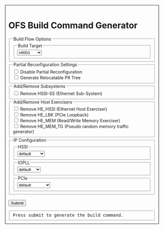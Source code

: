 <div id="myBox">
  <h1>OFS Build Command Generator</h1><form id="myForm">
    <fieldset>
      <legend>Build Flow Options</legend>  
      <fieldset>
        <legend>Build Target</legend>
        <select id="select_build_target">
          <option value="n6001">n6001</option>
          <option value="n6000">n6000</option>
          <option value="fseries-dk">fseries-dk</option>
          <option value="iseries-dk">iseries-dk</option>
        </select><br>
      </fieldset>
    </fieldset>
    <fieldset>
      <legend>Partial Reconfiguration Settings</legend>
      <input type="checkbox" title="Disabling partial reconfiguration will build a flat design." id="check1" name="check_pr" value="check1">
      <label for="check1">Disable Partial Reconfiguration</label><br>
      <input type="checkbox" title="When this option is enabled the build script will automatically run the generate_pr_release.sh script after the design is compiled. This creates a self-contained working directory for a workload developer to create their AFU/workload." id="check2" name="check_proot" value="check2">
      <label for="check2">Generate Relocatable PR Tree</label><br>
    </fieldset>
    <fieldset>
      <legend>Add/Remove Subsystems</legend>
      <input type="checkbox" id="check8" name="check_no_hssi" value="check8">
      <label for="check8">Remove HSSI-SS (Ethernet Sub-System)</label><br>
    </fieldset>
    <fieldset>
      <legend>Add/Remove Host Exercisers</legend>
      <input type="checkbox" title="When checked the HE_HSSI is replaced with an HE_NULL which ties off the associated VF, leaving a stub with minimal registers." id="check3" name="check_null_he_hssi" value="check3">
      <label for="check3">Remove HE_HSSI (Ethernet Host Exerciser)</label><br>
      <input type="checkbox" title="When checked the HE_LBK is replaced with an HE_NULL which ties off the associated PF, leaving a stub with minimal registers." id="check4" name="check_null_he_lb" value="check4">
      <label for="check4">Remove HE_LBK (PCIe Loopback)</label><br>
      <input type="checkbox" title="When checked the HE_MEM is replaced with an HE_NULL which ties off the associated VF, leaving a stub with minimal registers." id="check5" name="check_null_he_mem" value="check5">
      <label for="check5">Remove HE_MEM (Read/Write Memory Exerciser)</label><br>
      <input type="checkbox" title="When checked the HE_MEM_TG is replaced with an HE_NULL which ties off the associated VF, leaving a stub with minimal registers." id="check6" name="check_null_he_mem_tg" value="check6">
      <label for="check6">Remove HE_MEM_TG (Pseudo random memory traffic generator)</label><br>
    </fieldset>
    <fieldset>
      <legend>IP Configuration</legend>
      <fieldset>
        <legend>HSSI</legend>
        <select id="ofss_hssi">
          <option value="default">default</option>
          <option value="8x10">8x10 GbE</option>
          <option value="8x25">8x25 GbE</option>
          <option value="2x100">2x100 GbE</option>
          <option value="2x200">2x200 GbE</option>
          <option value="1x400">1x400 GbE</option>
        </select><br>
      </fieldset>
      <fieldset>
        <legend>IOPLL</legend>
        <select id="ofss_iopll">
          <option value="default">default</option>
          <option value="500MHz">500 MHz</option>
          <option value="470MHz">470 MHz</option>
          <option value="350MHz">350 MHz</option>
        </select><br>
      </fieldset>
      <fieldset>
        <legend>PCIe</legend>
        <select id="ofss_pcie">
          <option value="default">default</option>
          <option value="1x16_5pf_3vf">1x16 5PF/3VF</option>
          <option value="1x16_1pf_1vf">1x16 1PF/1VF</option>
          <option value="1x16_2pf_0vf">1x16 2PF/0VF</option>
          <option value="2x8_3pf_3vf">2x8 3PF/3VF</option>
          <option value="2x8_1pf_1vf">2x8 1PF/1VF</option><br>
		  <input type="radio" id="pcie_gen4" name="pcie_gen" value="pcie_gen4" checked>
		  <label for="pcie_gen4">Gen4</label>
          <input type="radio" title="Only the iseries-dk supports PCIe Gen5" id="pcie_gen5" name="pcie_gen" value="pcie_gen5">
          <label for="pcie_gen5">Gen5</label>
        </select><br>
      </fieldset>
    </fieldset>
    <br><input type="submit" value="Submit">
  </form>
  <fieldset>
  <div id="result" style="font-family: monospace; whitespace: pre-wrap; word-wrap: break-word; overflow-wrap: break-word;">Press submit to generate the build command.</div>
  </fieldset>
</div>
<style>
  #myBox {
    border: 1px solid black;
    padding: 10px;
  }
</style>


<script>

var target_board = document.getElementById("select_build_target");
var disable_pr = document.getElementById("check1");
var enable_proot = document.getElementById("check2");
var rm_he_hssi = document.getElementById("check3");
var rm_he_lbk = document.getElementById("check4");
var rm_he_mem = document.getElementById("check5");
var rm_he_mem_tg = document.getElementById("check6");
var rm_hssi_ss = document.getElementById("check8");
var ofss_hssi = document.getElementById("ofss_hssi");
var ofss_hssi_option_default = ofss_hssi.querySelector('option[value="default"]');
var ofss_hssi_option_source = ofss_hssi.querySelector('option[value="source"]');
var ofss_iopll = document.getElementById("ofss_iopll");
var ofss_iopll_option_default = ofss_iopll.querySelector('option[value="default"]');
var ofss_iopll_option_source = ofss_iopll.querySelector('option[value="source"]');
var ofss_pcie = document.getElementById("ofss_pcie");
var ofss_pcie_option_default = ofss_pcie.querySelector('option[value="default"]');
var ofss_pcie_option_source = ofss_pcie.querySelector('option[value="source"]');
var pcie_gen4 = document.getElementById("pcie_gen4");
var pcie_gen5 = document.getElementById("pcie_gen5");

function resize_result () {
  var windowWidth = window.innerWidth;
  var resultFieldset = document.getElementById("result");
  resultFieldset.style.maxWidth = (windowWidth * 0.6) + "px";
}

document.addEventListener("DOMContentLoaded", function() {
  function initialize_check_enable_proot() {
    if (disable_pr.checked) {
	  enable_proot.checked = false;
	  enable_proot.disabled = true;
    } else {
	  enable_proot.disabled = false;
    }
  }

  function limit_target_selection () {
	switch (target_board.value) {
	  case "n6001":
	    ofss_hssi.querySelector('option[value="8x10"]').disabled = false;
		  ofss_hssi.querySelector('option[value="8x25"]').disabled = false;
		  ofss_hssi.querySelector('option[value="2x100"]').disabled = false;
	    ofss_hssi.querySelector('option[value="2x200"]').disabled = true;
		  ofss_hssi.querySelector('option[value="1x400"]').disabled = true;
		  if (ofss_hssi.value == "2x200" | ofss_hssi.value == "1x400") {
			  ofss_hssi.value = "default";
		  }
		
		  ofss_iopll.querySelector('option[value="500MHz"]').disabled = false;
		  ofss_iopll.querySelector('option[value="470MHz"]').disabled = false;
		  ofss_iopll.querySelector('option[value="350MHz"]').disabled = false;
		
		  ofss_pcie.querySelector('option[value="1x16_5pf_3vf"]').disabled = false;
      ofss_pcie.querySelector('option[value="1x16_1pf_1vf"]').disabled = false;
      ofss_pcie.querySelector('option[value="1x16_2pf_0vf"]').disabled = false;
      ofss_pcie.querySelector('option[value="2x8_3pf_3vf"]').disabled = true;
      ofss_pcie.querySelector('option[value="2x8_1pf_1vf"]').disabled = true;
		  if (ofss_pcie.value == "2x8_3pf_3vf" | ofss_pcie.value == "2x8_1pf_1vf") {
			  ofss_pcie.value = "default";
		  }
	  break;
		
	  case "n6000":
	    ofss_hssi.querySelector('option[value="8x10"]').disabled = false;
		  ofss_hssi.querySelector('option[value="8x25"]').disabled = false;
		  ofss_hssi.querySelector('option[value="2x100"]').disabled = false;
	    ofss_hssi.querySelector('option[value="2x200"]').disabled = true;
		  ofss_hssi.querySelector('option[value="1x400"]').disabled = true;
		  if (ofss_hssi.value == "2x200" | ofss_hssi.value == "1x400") {
			ofss_hssi.value = "default";
		  }
		  ofss_iopll.querySelector('option[value="500MHz"]').disabled = true;
		  ofss_iopll.querySelector('option[value="470MHz"]').disabled = true;
		  ofss_iopll.querySelector('option[value="350MHz"]').disabled = false;
		  if (ofss_iopll.value == "500MHz" | ofss_iopll.value == "470MHz") {
		  	ofss_iopll.value = "default";
		  }
		
		  ofss_pcie.querySelector('option[value="1x16_5pf_3vf"]').disabled = false;
      ofss_pcie.querySelector('option[value="1x16_1pf_1vf"]').disabled = true;
      ofss_pcie.querySelector('option[value="1x16_2pf_0vf"]').disabled = true;
      ofss_pcie.querySelector('option[value="2x8_3pf_3vf"]').disabled = true;
      ofss_pcie.querySelector('option[value="2x8_1pf_1vf"]').disabled = true;
		  if (ofss_pcie.value == "1x16_1pf_1vf" | ofss_pcie.value == "1x16_2pf_0vf" | ofss_pcie.value == "2x8_3pf_3vf" | ofss_pcie.value == "2x8_1pf_1vf") {
			ofss_pcie.value = "default";
		  }
	  break;
		
	  case "fseries-dk":
	    ofss_hssi.querySelector('option[value="8x10"]').disabled = true;
		  ofss_hssi.querySelector('option[value="8x25"]').disabled = false;
		  ofss_hssi.querySelector('option[value="2x100"]').disabled = true;
	    ofss_hssi.querySelector('option[value="2x200"]').disabled = true;
		  ofss_hssi.querySelector('option[value="1x400"]').disabled = true;
		  if (ofss_hssi.value == "8x10" | ofss_hssi.value == "2x100" | ofss_hssi.value == "2x200" | ofss_hssi.value == "1x400") {
			  ofss_hssi.value = "default";
		  }

		  ofss_iopll.querySelector('option[value="500MHz"]').disabled = false;
		  ofss_iopll.querySelector('option[value="470MHz"]').disabled = false;
		  ofss_iopll.querySelector('option[value="350MHz"]').disabled = false;
	    
		  ofss_pcie.querySelector('option[value="1x16_5pf_3vf"]').disabled = false;
      ofss_pcie.querySelector('option[value="1x16_1pf_1vf"]').disabled = false;
      ofss_pcie.querySelector('option[value="1x16_2pf_0vf"]').disabled = false;
      ofss_pcie.querySelector('option[value="2x8_3pf_3vf"]').disabled = true;
      ofss_pcie.querySelector('option[value="2x8_1pf_1vf"]').disabled = true;
		  if (ofss_pcie.value == "2x8_3pf_3vf" | ofss_pcie.value == "2x8_1pf_1vf") {
			  ofss_pcie.value = "default";
		  }
		break;
		
	  case "iseries-dk":
	    ofss_hssi.querySelector('option[value="8x10"]').disabled = true;
		  ofss_hssi.querySelector('option[value="8x25"]').disabled = false;
		  ofss_hssi.querySelector('option[value="2x100"]').disabled = true;
	    ofss_hssi.querySelector('option[value="2x200"]').disabled = false;
		  ofss_hssi.querySelector('option[value="1x400"]').disabled = false;
		  if (ofss_hssi.value == "8x10" | ofss_hssi.value == "2x100") {
			  ofss_hssi.value = "default";
		  }

		  ofss_iopll.querySelector('option[value="500MHz"]').disabled = false;
		  ofss_iopll.querySelector('option[value="470MHz"]').disabled = false;
		  ofss_iopll.querySelector('option[value="350MHz"]').disabled = false;
	    
	    if (pcie_gen4.checked == true) {
        ofss_pcie.querySelector('option[value="1x16_5pf_3vf"]').disabled = false;
        ofss_pcie.querySelector('option[value="1x16_1pf_1vf"]').disabled = true;
        ofss_pcie.querySelector('option[value="1x16_2pf_0vf"]').disabled = true;
        ofss_pcie.querySelector('option[value="2x8_3pf_3vf"]').disabled = true;
        ofss_pcie.querySelector('option[value="2x8_1pf_1vf"]').disabled = true;
		    if (ofss_pcie.value != "1x16_5pf_3vf") {
		  	  ofss_pcie.value = "default";
		    }
	    }
	    else {
	      ofss_pcie.querySelector('option[value="1x16_5pf_3vf"]').disabled = false;
        ofss_pcie.querySelector('option[value="1x16_1pf_1vf"]').disabled = false;
        ofss_pcie.querySelector('option[value="1x16_2pf_0vf"]').disabled = false;
        ofss_pcie.querySelector('option[value="2x8_3pf_3vf"]').disabled = false;
        ofss_pcie.querySelector('option[value="2x8_1pf_1vf"]').disabled = false;
	    }
		break;
	}
  }
  
  function handle_pcie_gen () {
    switch (target_board.value) {
	  case "n6001":
		  pcie_gen5.disabled = true;
		  pcie_gen4.disabled = false;
		  pcie_gen4.checked = true;
	  break;
	  
	  case "n6000":
	    pcie_gen5.disabled = true;
		  pcie_gen4.disabled = false;
		  pcie_gen4.checked = true;
	  break;
	  
	  case "fseries-dk":
	    pcie_gen5.disabled = true;
		  pcie_gen4.disabled = false;
		  pcie_gen4.checked = true;
	  break;
	  
	  case "iseries-dk":
	    if (ofss_pcie.value == "source") {
		    pcie_gen4.disabled = true;
		    pcie_gen5.disabled = true;
		    pcie_gen4.checked = false;
		    pcie_gen5.checked = false;
		  }
		  else if (ofss_pcie.value == "default") {
		    pcie_gen4.disabled = true;
		    pcie_gen5.disabled = false;
		    pcie_gen4.checked = false;
		    pcie_gen5.checked = true;
		  }
		  else if (ofss_pcie.value == "1x16_5pf_3vf") {
	      pcie_gen5.disabled = false;
		    pcie_gen4.disabled = false;
		    if (!pcie_gen4.checked & !pcie_gen5.checked) {
		      pcie_gen5.checked = true;
		    }
		  }
		  else {
		    pcie_gen5.disabled = false;
		    pcie_gen4.disabled = true;
		    pcie_gen5.checked = true;
		    pcie_gen4.checked = false;
		  }
	  break;
	}
	limit_target_selection();
  }

  window.addEventListener('resize', resize_result);
  disable_pr.addEventListener("change", initialize_check_enable_proot);
  target_board.addEventListener("change", handle_pcie_gen);
  ofss_pcie.addEventListener("change", handle_pcie_gen);
  pcie_gen4.addEventListener("change", handle_pcie_gen);
  pcie_gen5.addEventListener("change", handle_pcie_gen);
  initialize_check_enable_proot();
  limit_target_selection();
  handle_pcie_gen();
  resize_result();
  
});

document.getElementById("myForm").addEventListener("submit", function(event) {
  event.preventDefault();
  let target_board_st = document.getElementById("select_build_target").value;
  let disable_pr_st = document.getElementById("check1").checked;
  let enable_proot_st = document.getElementById("check2").checked;
  let rm_he_hssi_st = document.getElementById("check3").checked;
  let rm_he_lbk_st = document.getElementById("check4").checked;
  let rm_he_mem_st = document.getElementById("check5").checked;
  let rm_he_mem_tg_st = document.getElementById("check6").checked;
  let rm_hssi_ss_st = document.getElementById("check8").checked;
  let ofss_hssi_st = document.getElementById("ofss_hssi").value;
  let ofss_iopll_st = document.getElementById("ofss_iopll").value;
  let ofss_pcie_st = document.getElementById("ofss_pcie").value;
  let pcie_gen4_st = document.getElementById("pcie_gen4").checked;
  let pcie_gen5_st = document.getElementById("pcie_gen5").checked;
  let result = "./ofs-common/scripts/common/syn/build_top.sh";

  if (ofss_iopll_st != "default") {
    ofss_iopll_st = "tools/ofss_config/iopll/iopll_" + ofss_iopll_st + ".ofss";
  }

  if (ofss_hssi_st != "default") {
    if (target_board_st == "n6001" | target_board_st == "n6000") {
      ofss_hssi_st = "tools/ofss_config/hssi/hssi_" + ofss_hssi_st + ".ofss";
    }
    else if (target_board_st == "fseries-dk" | target_board_st == "iseries-dk") {
      ofss_hssi_st = "tools/ofss_config/hssi/hssi_" + ofss_hssi_st + "_ftile.ofss";
    }
  }
  
  if (ofss_pcie_st != "default") {
    if (ofss_pcie_st == "1x16_5pf_3vf") {
      if (target_board_st == "n6000") {
        ofss_pcie_st = "tools/ofss_config/pcie/pcie_host_n6000.ofss";
      }
	  else if (target_board_st == "iseries-dk" & pcie_gen4_st) {
		ofss_pcie_st = "tools/ofss_config/pcie/pcie_host_gen4.ofss";
	  }
      else {
        ofss_pcie_st = "tools/ofss_config/pcie/pcie_host.ofss";
      }
    }
    else if (ofss_pcie_st == "1x16_1pf_1vf") {
      ofss_pcie_st = "tools/ofss_config/pcie/pcie_host_1pf_1vf.ofss";
    }
    else if (ofss_pcie_st == "1x16_2pf_0vf") {
      ofss_pcie_st = "tools/ofss_config/pcie/pcie_host_2pf.ofss";
    }
    else if (ofss_pcie_st == "2x8_3pf_3vf") {
      ofss_pcie_st = "tools/ofss_config/pcie/pcie_host_2link.ofss";
    }
    else if (ofss_pcie_st == "2x8_1pf_1vf") {
      ofss_pcie_st = "tools/ofss_config/pcie/pcie_host_2link_1pf_1vf.ofss";
    }
  }

  if (enable_proot_st) {
    result += " -p";
  }

  if (ofss_hssi_st != "default" | ofss_iopll_st != "default" | ofss_pcie_st != "default") {
    result += " --ofss ";
    if (ofss_hssi_st != "default" & (ofss_iopll_st != "default" | ofss_pcie_st != "default")) {
      result += ofss_hssi_st + ",";
    }
    else if (ofss_hssi_st != "default") {
      result += ofss_hssi_st;
    }
    if (ofss_iopll_st != "default" & ofss_pcie_st != "default") {
      result += ofss_iopll_st + ",";
    }
    else if (ofss_iopll_st != "default") {
      result += ofss_iopll_st;
    }
    if (ofss_pcie_st != "default") {
      result += ofss_pcie_st;
    }
  }

  result += " " + target_board_st;

  if (disable_pr_st | rm_he_hssi_st | rm_he_lbk_st | rm_he_mem_st | rm_he_mem_tg_st | rm_hssi_ss_st) {
    result += ":";
    if (disable_pr_st & (rm_he_hssi_st | rm_he_lbk_st | rm_he_mem_st | rm_he_mem_tg_st | rm_hssi_ss_st)) {
      result += "flat,";
    } else if (disable_pr_st) {
      result += "flat";
    }
    if (rm_he_hssi_st & (rm_he_lbk_st | rm_he_mem_st | rm_he_mem_tg_st | rm_hssi_ss_st)) {
      result += "null_he_hssi,";
    } else if (rm_he_hssi_st) {
      result += "null_he_hssi";
    }
    if (rm_he_lbk_st & (rm_he_mem_st | rm_he_mem_tg_st | rm_hssi_ss_st)) {
      result += "null_he_lb,";
    } else if (rm_he_lbk_st) {
      result += "null_he_lb";
    }
    if (rm_he_mem_st & (rm_he_mem_tg_st | rm_hssi_ss_st)) {
      result += "null_he_mem,";
    } else if (rm_he_mem_st) {
      result += "null_he_mem";
    }
    if (rm_he_mem_tg_st & rm_hssi_ss_st) {
      result += "null_he_mem_tg,";
    } else if (rm_he_mem_tg_st) {
      result += "null_he_mem_tg";
    }
    if (rm_hssi_ss_st) {
      result += "no_hssi";
    }
  }

  result += " work_" + target_board_st;
  
  resize_result();

  document.getElementById("result").innerText = result;
  document.getElementById("result").style.fontFamily = "monospace";
  document.getElementById("result").style.whiteSpace = "pre-wrap";
  document.getElementById("result").style.wordWrap = "break-word";
  document.getElementById("result").style.overflowWrap = "break-word";
  
});
</script>